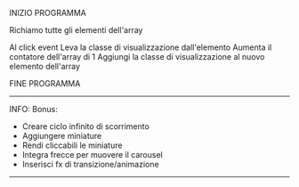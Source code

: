 INIZIO PROGRAMMA

Richiamo tutte gli elementi dell'array

Al click event
    Leva la classe di visualizzazione dall'elemento
    Aumenta il contatore dell'array di 1
    Aggiungi la classe di visualizzazione al nuovo elemento dell'array

FINE PROGRAMMA


********
INFO: Bonus: 
- Creare ciclo infinito di scorrimento
- Aggiungere miniature
- Rendi cliccabili le miniature
- Integra frecce per muovere il carousel
- Inserisci fx di transizione/animazione
********